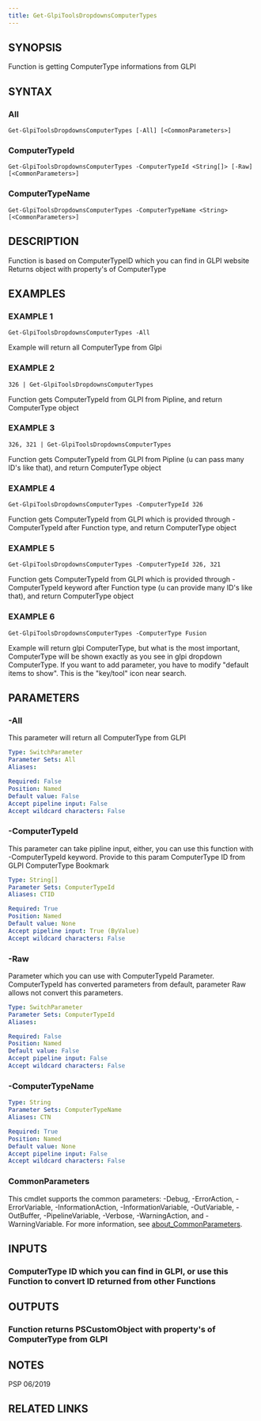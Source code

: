 ```yaml
---
title: Get-GlpiToolsDropdownsComputerTypes
---
```


## SYNOPSIS
Function is getting ComputerType informations from GLPI

## SYNTAX

### All
```
Get-GlpiToolsDropdownsComputerTypes [-All] [<CommonParameters>]
```

### ComputerTypeId
```
Get-GlpiToolsDropdownsComputerTypes -ComputerTypeId <String[]> [-Raw] [<CommonParameters>]
```

### ComputerTypeName
```
Get-GlpiToolsDropdownsComputerTypes -ComputerTypeName <String> [<CommonParameters>]
```

## DESCRIPTION
Function is based on ComputerTypeID which you can find in GLPI website
Returns object with property's of ComputerType

## EXAMPLES

### EXAMPLE 1
```
Get-GlpiToolsDropdownsComputerTypes -All
```

Example will return all ComputerType from Glpi

### EXAMPLE 2
```
326 | Get-GlpiToolsDropdownsComputerTypes
```

Function gets ComputerTypeId from GLPI from Pipline, and return ComputerType object

### EXAMPLE 3
```
326, 321 | Get-GlpiToolsDropdownsComputerTypes
```

Function gets ComputerTypeId from GLPI from Pipline (u can pass many ID's like that), and return ComputerType object

### EXAMPLE 4
```
Get-GlpiToolsDropdownsComputerTypes -ComputerTypeId 326
```

Function gets ComputerTypeId from GLPI which is provided through -ComputerTypeId after Function type, and return ComputerType object

### EXAMPLE 5
```
Get-GlpiToolsDropdownsComputerTypes -ComputerTypeId 326, 321
```

Function gets ComputerTypeId from GLPI which is provided through -ComputerTypeId keyword after Function type (u can provide many ID's like that), and return ComputerType object

### EXAMPLE 6
```
Get-GlpiToolsDropdownsComputerTypes -ComputerType Fusion
```

Example will return glpi ComputerType, but what is the most important, ComputerType will be shown exactly as you see in glpi dropdown ComputerType.
If you want to add parameter, you have to modify "default items to show".
This is the "key/tool" icon near search.

## PARAMETERS

### -All
This parameter will return all ComputerType from GLPI

```yaml
Type: SwitchParameter
Parameter Sets: All
Aliases:

Required: False
Position: Named
Default value: False
Accept pipeline input: False
Accept wildcard characters: False
```

### -ComputerTypeId
This parameter can take pipline input, either, you can use this function with -ComputerTypeId keyword.
Provide to this param ComputerType ID from GLPI ComputerType Bookmark

```yaml
Type: String[]
Parameter Sets: ComputerTypeId
Aliases: CTID

Required: True
Position: Named
Default value: None
Accept pipeline input: True (ByValue)
Accept wildcard characters: False
```

### -Raw
Parameter which you can use with ComputerTypeId Parameter.
ComputerTypeId has converted parameters from default, parameter Raw allows not convert this parameters.

```yaml
Type: SwitchParameter
Parameter Sets: ComputerTypeId
Aliases:

Required: False
Position: Named
Default value: False
Accept pipeline input: False
Accept wildcard characters: False
```

### -ComputerTypeName

```yaml
Type: String
Parameter Sets: ComputerTypeName
Aliases: CTN

Required: True
Position: Named
Default value: None
Accept pipeline input: False
Accept wildcard characters: False
```

### CommonParameters
This cmdlet supports the common parameters: -Debug, -ErrorAction, -ErrorVariable, -InformationAction, -InformationVariable, -OutVariable, -OutBuffer, -PipelineVariable, -Verbose, -WarningAction, and -WarningVariable. For more information, see [about_CommonParameters](http://go.microsoft.com/fwlink/?LinkID=113216).

## INPUTS

### ComputerType ID which you can find in GLPI, or use this Function to convert ID returned from other Functions
## OUTPUTS

### Function returns PSCustomObject with property's of ComputerType from GLPI
## NOTES
PSP 06/2019

## RELATED LINKS
